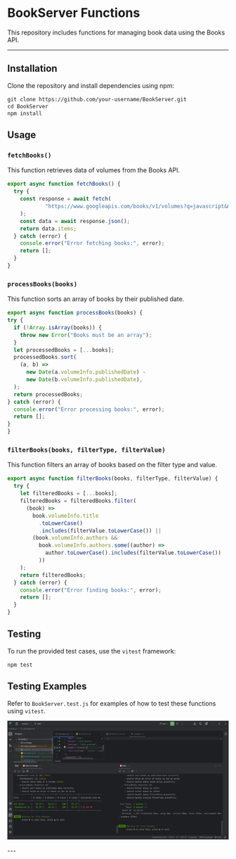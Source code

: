 
# BookServer Functions

This repository includes functions for managing book data using the Books API.

---
## Installation

Clone the repository and install dependencies using npm:

```
git clone https://github.com/your-username/BookServer.git
cd BookServer
npm install
```

## Usage

### `fetchBooks()`

This function retrieves data of volumes from the Books API.

```javascript
export async function fetchBooks() {
  try {
    const response = await fetch(
            "https://www.googleapis.com/books/v1/volumes?q=javascript&maxResults=10",
    );
    const data = await response.json();
    return data.items;
  } catch (error) {
    console.error("Error fetching books:", error);
    return [];
  }
}
```

### `processBooks(books)`

This function sorts an array of books by their published date.

  ```javascript
  export async function processBooks(books) {
  try {
    if (!Array.isArray(books)) {
      throw new Error("Books must be an array");
    }
    let processedBooks = [...books];
    processedBooks.sort(
      (a, b) =>
        new Date(a.volumeInfo.publishedDate) -
        new Date(b.volumeInfo.publishedDate),
    );
    return processedBooks;
  } catch (error) {
    console.error("Error processing books:", error);
    return [];
  }
}
  ```

### `filterBooks(books, filterType, filterValue)`

This function filters an array of books based on the filter type and value.

```javascript
export async function filterBooks(books, filterType, filterValue) {
  try {
    let filteredBooks = [...books];
    filteredBooks = filteredBooks.filter(
      (book) =>
        book.volumeInfo.title
          .toLowerCase()
          .includes(filterValue.toLowerCase()) ||
        (book.volumeInfo.authors &&
          book.volumeInfo.authors.some((author) =>
            author.toLowerCase().includes(filterValue.toLowerCase())
          ))
    );
    return filteredBooks;
  } catch (error) {
    console.error("Error finding books:", error);
    return [];
  }
}
```
## Testing

To run the provided test cases, use the `vitest` framework:

```
npm test
```

## Testing Examples

Refer to `BookServer.test.js` for examples of how to test these functions using `vitest`.

![Code coverage](captures/total.PNG)

_---_
